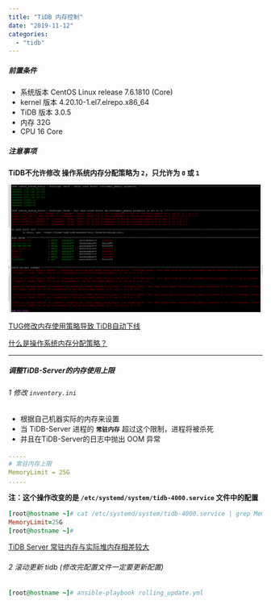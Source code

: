 ```yaml
---
title: "TiDB 内存控制"
date: "2019-11-12"
categories: 
  - "tidb"
---
```


##### 前置条件

- 系统版本 CentOS Linux release 7.6.1810 (Core)
- kernel 版本 4.20.10-1.el7.elrepo.x86\_64
- TiDB 版本 3.0.5
- 内存 32G
- CPU 16 Core

##### 注意事项

**TiDB不允许修改 操作系统内存分配策略为 `2`，只允许为 `0` 或 `1`**

![](images/6bfeb96155363daf4ab03a63b19df11b661443d6.png)

[TUG修改内存使用策略导致 TiDB自动下线](https://asktug.com/t/tidb/1716/4 "TUG修改内存使用策略导致 TiDB自动下线")

[什么是操作系统内存分配策略？](linux-oom-killer "什么是操作系统内存分配策略？")

* * *

##### 调整TiDB-Server的内存使用上限

###### 1 修改 `inventory.ini`

- 根据自己机器实际的内存来设置
- 当 TiDB-Server 进程的 **`常驻内存`** 超过这个限制，进程将被杀死
- 并且在TiDB-Server的日志中抛出 OOM 异常

```yml
.....
# 常驻内存上限
MemoryLimit = 25G
.....
```

**注：这个操作改变的是 `/etc/systemd/system/tidb-4000.service` 文件中的配置**

```ruby
[root@hostname ~]# cat /etc/systemd/system/tidb-4000.service | grep MemoryLimit
MemoryLimit=25G
[root@hostname ~]#

```

[TiDB Server 常驻内存与实际堆内存相差较大](https://asktug.com/t/tidb-server/1679/5 "TiDB Server 常驻内存与实际堆内存相差较大")

###### 2 滚动更新 tidb (修改完配置文件一定要更新配置)

```ruby
[root@hostname ~]# ansible-playbook rolling_update.yml
```

